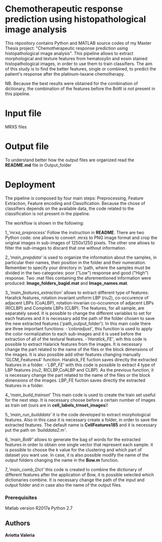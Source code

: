 # Chemotherapeutic response prediction using histopathological image analysis

This repository contains Python and MATLAB source codes of my Master Thesis project: "Chemotherapeutic response prediction using histopathological image analysis". This pipeline allows to extract morphological and texture features from hematoxylin and eosin stained histopathological images, in order to use them to train classifiers. The aim of this study is to find the better features, single or combined, to predict the patient's response after the platinum-taxane chemotherapy.

NB. Because the best results were obtained for the combination of dictionary, the combination of the features before the BoW is not present in this pipeline.

# Input file
MRXS files
# Output file
To understand better how the output files are organized read the **README.md** file in Output_folder

# Deployment
The pipeline is composed by four main steps: Preprocessing, Feature Extraction, Feature encoding and Classification. Because the chose of classifiers depends on the available data, the code related to the classification is not present in the pipeline.

The workflow is shown in the following:

1_*'mrxa_preprocess'* Follow the instruction in **README**. There are two Python code: one allows to convert .mrxs to PNG image format and crop the original images in sub-images of 1250x1250 pixels. The other one allows to filter the sub-images to discard that one without information.
                                     
2_*'main_prepdata'* is used to organize the information about the samples, in particular their names, their position in the folder and their numeration. Remember to specify your directory in 'path, where the samples must be divided in the two categories: poor ("Low") response and good ("High") response. Two .mat files containing  the aforementioned information were produced: **Image_folders_bagid.mat** and **Image_names.mat**.

3_*'main_features_extraction'* allows to extract different type of features: Haralick features, rotation invariant uniform LBP (riu2), co-occurence of adjacent LBPs (CoALBP), rotation-invarian co-occurence of adjacent LBPs (RICLBP) and Complete LBPs (CLBP). The features, for all sample, are separately saved. It is possible to change the different variables to set for each features and it is necessary add the path of the folder chosen to save the new extracted features ('path_output_folder'). In this main code there are three important functions:
-*'coloradjust'*, this function is used to apply the color normalization to each sub-images and it is used before the extraction of all of the textural features.
-*'Haralick_FE'*, wih this code is possible to extract Halarick features from the images. It is necessary change the part related to the name of the files or the block dimensions of the images. It is also possible add other features changing manually 'GLCM_Features4' function. Haralick_FE fuction saves directly the extracted features in a folder.
-*'LBP_FE'* with this code is possible to extract 4 type of LBP features
(riu2, RICLBP,CoALBP and CLBP). As the previous function, it is necessary change the part related to the name of the files or the block dimensions of the images. LBP_FE fuction saves directly the extracted features in a folder.

4_*'main_build_trainset*' This main code is used to create the train set useful for the next step. It is necessary choose before a certain number of images as train set (ours are in **cell_labels_trnset_images**)!

5_*'main_run_builddata'* it is the code developed to extract morphological features. Also in this case it is necessary create a folder, in order to save the extracted features. The default name is **CellFeatures185** and it is necessary put the path on *'builddata2.m'*.

6_*'main_BoW'* allows to generate the bag of words for the extracted features in order to obtain one single vector that represent each sample.
it is possible to choose the k value for the clustering and which part of dataset you want use. In case, it is also possible modify the name of the output folders changing the name in the **Bow.m** function.

7_*'main_comb_Dict'* this code is created to combine the dictionary of different features after the application of Bow, it is possible selected which dictionaries combine. It is necessary change the path of the input and output folder and in case also the name of the output files.

### Prerequisites
Matlab version R2017a
Python 2.7
## Authors
**Ariotta Valeria**
